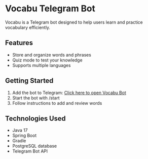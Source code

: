 # Vocabu Telegram Bot

Vocabu is a Telegram bot designed to help users learn and practice vocabulary efficiently.

## Features
- Store and organize words and phrases
- Quiz mode to test your knowledge
- Supports multiple languages

## Getting Started
1. Add the bot to Telegram: [Click here to open Vocabu Bot](https://t.me/eng_vocabu_bot)
2. Start the bot with /start
3. Follow instructions to add and review words

## Technologies Used
- Java 17
- Spring Boot
- Gradle
- PostgreSQL database
- Telegram Bot API
